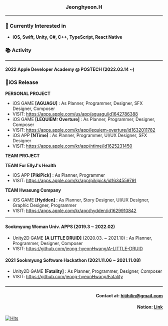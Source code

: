### <div align= center>Jeonghyeon.H</div>
---
### <div align= left>🎈 Currently Interested in</div>
* **iOS, Swift, Unity, C#, C++, TypeScript, React Native**
### 📚 Activity
---
#### **2022 Apple Developer Academy @ POSTECH (2022.03.14 ~)**
### 📱iOS Release
**PERSONAL PROJECT**
* iOS GAME **[AGUAGU]** : As Planner, Programmer, Designer, SFX Designer, Composer
* VISIT: <https://apps.apple.com/us/app/aguagu/id1642786388>
* iOS GAME **[LEQUIEM: Overture]** : As Planner, Programmer, Designer, Composer
* VISIT: <https://apps.apple.com/kr/app/lequiem-overture/id1632011782>
* iOS APP **[NTime]** : As Planner, Programmer, UI/UX Designer, SFX Designer
* VISIT: <https://apps.apple.com/kr/app/ntime/id1625231450>

**TEAM PROJECT**

**TEAM For EllyJ's Health**
* iOS APP **[PikiPick]** : As Planner, Programmer
* VISIT: <https://apps.apple.com/kr/app/pikipick/id1634559791>

**TEAM Hwasung Company**
* iOS GAME **[Hydden]** : As Planner, Story Designer, UI/UX Designer, Graphic Designer, Programmer
* VISIT: <https://apps.apple.com/kr/app/hydden/id1629910842>
---
#### **Sookmyung Woman Univ. APPS (2019.3 ~ 2022.02)**
* Unity2D GAME **[A LITTLE DRUID]** (2020.03. ~ 2021.10) : As Planner, Programmer, Designer, Composer
* VISIT: <https://github.com/jeong-hyeonHwang/A-LITTLE-DRUID>
#### **2021 Sookmyung Software Hackathon (2021.11.06 ~ 2021.11.08)**
* Unity2D GAME **[Fatality]** : As Planner, Programmer, Designer, Composer
* VISIT: <https://github.com/jeong-hyeonHwang/Fatality>

###
---
#### <div align = right> Contact at: hijihilin@gmail.com</div>
#### <div align = right> Notion: [Link](https://intelligent-motorcycle-2ff.notion.site/_Jeonghyeon-Hwang-c1883dab1de747bb87101f5621fd079b)</div>
<div align=left>
	
  [![Hits](https://hits.seeyoufarm.com/api/count/incr/badge.svg?url=https%3A%2F%2Fgithub.com%2Fjeong-hyeonHwang&count_bg=%2379C83D&title_bg=%23555555&icon=&icon_color=%23E7E7E7&title=hits&edge_flat=false)](https://hits.seeyoufarm.com)
	
</div>
